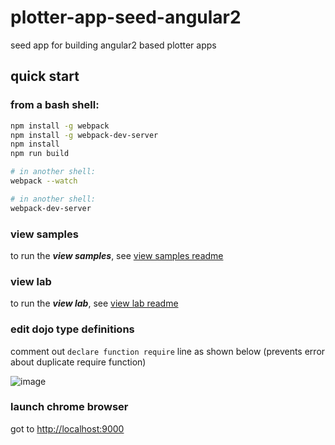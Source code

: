 # plotter-app-seed-angular2
seed app for building angular2 based plotter apps

## quick start

### from a bash shell:

```bash
npm install -g webpack
npm install -g webpack-dev-server
npm install
npm run build

# in another shell:
webpack --watch

# in another shell:
webpack-dev-server
```

### view samples

to run the ***view samples***, see [view samples readme](https://github.com/datumgeek/plotter-view-samples-angular2#quick-start)

### view lab

to run the ***view lab***, see [view lab readme](https://github.com/datumgeek/plotter-view-lab-angular2#quick-start)

### edit dojo type definitions

comment out `declare function require` line as shown below (prevents error about duplicate require function)

![image](https://cloud.githubusercontent.com/assets/22680176/19677121/0e7294a4-9a55-11e6-8052-c4b2b02fa287.png)

### launch chrome browser

got to [http://localhost:9000](http://localhost:9000)
